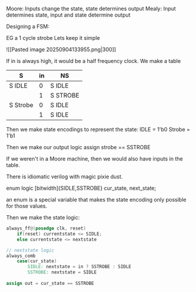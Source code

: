 
Moore: Inputs change the state, state determines output
Mealy: Input determines state, input and state determine output


Designing a FSM:

EG a 1 cycle strobe
Lets keep it simple

![[Pasted image 20250904133955.png|300]]

If in is always high, it would be a half frequency clock.
We make a table

| S        | in  | NS       |
| -------- | --- | -------- |
| S IDLE   | 0   | S IDLE   |
|          | 1   | S STROBE |
| S Strobe | 0   | S IDLE   |
|          | 1   | S IDLE   |

Then we make state encodings to represent the state:
IDLE = 1'b0
Strobe = 1'b1

Then we make our output logic
assign strobe == SSTROBE

If we weren't in a Moore machine, then we would also have inputs in the table.


There is idiomatic verilog with magic pixie dust.

enum logic [bitwidth]{SIDLE,SSTROBE} cur_state, next_state;

an enum is a special variable that makes the state encoding only possible for those values.

Then we make the state logic:
``` verilog
always_ff@(posedge clk, reset)
	if(reset) currentstate <= SIDLE;
	else currentstate <= nextstate

// nextstate logic
always_comb
	case(cur_state)
		SIDLE: nextstate = in ? SSTROBE : SIDLE
		SSTROBE: nextstate = SIDLE
		
assign out = cur_state == SSTROBE
```



